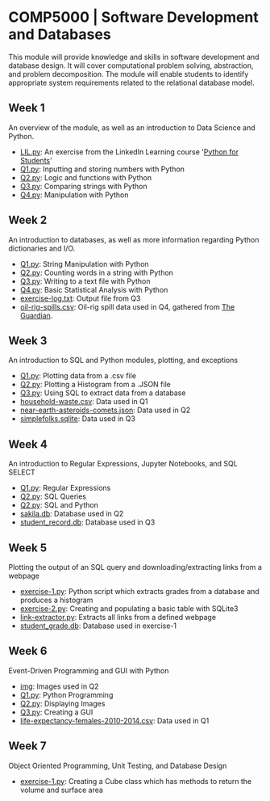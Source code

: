 # COMP5000 | Software Development and Databases
This module will provide knowledge and skills in software development and database design. It will cover computational problem solving, abstraction, and problem decomposition. The module will enable students to identify appropriate system requirements related to the relational database model.

## Week 1
An overview of the module, as well as an introduction to Data Science and Python.
* [LIL.py](https://github.com/Mauzey/MSc-Data-Science-and-Business-Analytics/blob/main/COMP5000/Week-1/LIL.py): An exercise from the LinkedIn Learning course '[Python for Students](https://www.linkedin.com/learning/python-for-students/python-for-students?u=26140778)'
* [Q1.py](https://github.com/Mauzey/MSc-Data-Science-and-Business-Analytics/blob/main/COMP5000/Week-1/Q1.py): Inputting and storing numbers with Python
* [Q2.py](https://github.com/Mauzey/MSc-Data-Science-and-Business-Analytics/blob/main/COMP5000/Week-1/Q2.py): Logic and functions with Python
* [Q3.py](https://github.com/Mauzey/MSc-Data-Science-and-Business-Analytics/blob/main/COMP5000/Week-1/Q3.py): Comparing strings with Python
* [Q4.py](https://github.com/Mauzey/MSc-Data-Science-and-Business-Analytics/blob/main/COMP5000/Week-1/Q4.py): Manipulation with Python

## Week 2
An introduction to databases, as well as more information regarding Python dictionaries and I/O.
* [Q1.py](https://github.com/Mauzey/MSc-Data-Science-and-Business-Analytics/blob/main/COMP5000/Week-2/Q1.py): String Manipulation with Python
* [Q2.py](https://github.com/Mauzey/MSc-Data-Science-and-Business-Analytics/blob/main/COMP5000/Week-2/Q2.py): Counting words in a string with Python
* [Q3.py](https://github.com/Mauzey/MSc-Data-Science-and-Business-Analytics/blob/main/COMP5000/Week-2/Q3.py): Writing to a text file with Python
* [Q4.py](https://github.com/Mauzey/MSc-Data-Science-and-Business-Analytics/blob/main/COMP5000/Week-2/Q4.py): Basic Statistical Analysis with Python
* [exercise-log.txt](https://github.com/Mauzey/MSc-Data-Science-and-Business-Analytics/blob/main/COMP5000/Week-2/exercise-log.txt): Output file from Q3
* [oil-rig-spills.csv](https://github.com/Mauzey/MSc-Data-Science-and-Business-Analytics/blob/main/COMP5000/Week-2/oil-rig-spills.csv): Oil-rig spill data used in Q4, gathered from [The Guardian](https://www.theguardian.com/news/datablog/2011/jul/06/oil-spills-north-sea-rigs).

## Week 3
An introduction to SQL and Python modules, plotting, and exceptions
* [Q1.py](https://github.com/Mauzey/MSc-Data-Science-and-Business-Analytics/blob/main/COMP5000/Week-3/Q1.py): Plotting data from a .csv file
* [Q2.py](https://github.com/Mauzey/MSc-Data-Science-and-Business-Analytics/blob/main/COMP5000/Week-3/Q2.py): Plotting a Histogram from a .JSON file
* [Q3.py](https://github.com/Mauzey/MSc-Data-Science-and-Business-Analytics/blob/main/COMP5000/Week-3/Q3.py): Using SQL to extract data from a database
* [household-waste.csv](https://github.com/Mauzey/MSc-Data-Science-and-Business-Analytics/blob/main/COMP5000/Week-3/household-waste.csv): Data used in Q1
* [near-earth-asteroids-comets.json](https://github.com/Mauzey/MSc-Data-Science-and-Business-Analytics/blob/main/COMP5000/Week-3/near-earth-asteroids-comets.json): Data used in Q2
* [simplefolks.sqlite](https://github.com/Mauzey/MSc-Data-Science-and-Business-Analytics/blob/main/COMP5000/Week-3/simplefolks.sqlite): Data used in Q3

## Week 4
An introduction to Regular Expressions, Jupyter Notebooks, and SQL SELECT
* [Q1.py](https://github.com/Mauzey/MSc-Data-Science-and-Business-Analytics/blob/main/COMP5000/Week-4/Q1.py): Regular Expressions
* [Q2.py](https://github.com/Mauzey/MSc-Data-Science-and-Business-Analytics/blob/main/COMP5000/Week-4/Q2.py): SQL Queries
* [Q2.py](https://github.com/Mauzey/MSc-Data-Science-and-Business-Analytics/blob/main/COMP5000/Week-4/Q3.py): SQL and Python
* [sakila.db](https://github.com/Mauzey/MSc-Data-Science-and-Business-Analytics/blob/main/COMP5000/Week-4/sakila.db): Database used in Q2
* [student_record.db](https://github.com/Mauzey/MSc-Data-Science-and-Business-Analytics/blob/main/COMP5000/Week-4/student_record.db): Database used in Q3

## Week 5
Plotting the output of an SQL query and downloading/extracting links from a webpage
* [exercise-1.py](https://github.com/Mauzey/MSc-Data-Science-and-Business-Analytics/blob/main/COMP5000/Week-5/exercise-1.py): Python script which extracts grades from a database and produces a histogram
* [exercise-2.py](https://github.com/Mauzey/MSc-Data-Science-and-Business-Analytics/blob/main/COMP5000/Week-5/exercise-2.py): Creating and populating a basic table with SQLite3
* [link-extractor.py](https://github.com/Mauzey/MSc-Data-Science-and-Business-Analytics/blob/main/COMP5000/Week-5/link-extractor.py): Extracts all links from a defined webpage
* [student_grade.db](https://github.com/Mauzey/MSc-Data-Science-and-Business-Analytics/blob/main/COMP5000/Week-5/student_grade.db): Database used in exercise-1

## Week 6
Event-Driven Programming and GUI with Python
* [img](https://github.com/Mauzey/MSc-Data-Science-and-Business-Analytics/tree/main/COMP5000/Week-6/img): Images used in Q2
* [Q1.py](https://github.com/Mauzey/MSc-Data-Science-and-Business-Analytics/blob/main/COMP5000/Week-6/Q1.py): Python Programming
* [Q2.py](https://github.com/Mauzey/MSc-Data-Science-and-Business-Analytics/blob/main/COMP5000/Week-6/Q2.py): Displaying Images
* [Q3.py](https://github.com/Mauzey/MSc-Data-Science-and-Business-Analytics/blob/main/COMP5000/Week-6/Q3.py): Creating a GUI
* [life-expectancy-females-2010-2014.csv](https://github.com/Mauzey/MSc-Data-Science-and-Business-Analytics/blob/main/COMP5000/Week-6/life-expectancy-females-2010-2014.csv): Data used in Q1

## Week 7
Object Oriented Programming, Unit Testing, and Database Design
* [exercise-1.py](https://github.com/Mauzey/MSc-Data-Science-and-Business-Analytics/blob/main/COMP5000/Week-7/exercise-1.py): Creating a Cube class which has methods to return the volume and surface area

